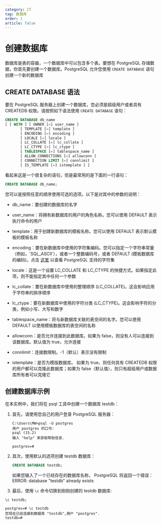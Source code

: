 ```yaml
---
category: IT
tag: 数据库
order: 1
article: false
---
```


# 创建数据库

数据库是表的容器，一个数据库中可以包含多个表。要想在 PostgreSQL 存储数据，你首先要创建一个数据库。PostgreSQL 允许您使用 `CREATE DATABASE` 语句创建一个新的数据库

## CREATE DATABASE 语法

要在 PostgreSQL 服务器上创建一个数据库，您必须是超级用户或者具有 CREATEDB 权限。请按照如下语法使用 `CREATE DATABASE` 语句：

```sql
CREATE DATABASE db_name
[ [ WITH ] [ OWNER [=] user_name ]
       [ TEMPLATE [=] template ]
       [ ENCODING [=] encoding ]
       [ LOCALE [=] locale ]
       [ LC_COLLATE [=] lc_collate ]
       [ LC_CTYPE [=] lc_ctype ]
       [ TABLESPACE [=] tablespace_name ]
       [ ALLOW_CONNECTIONS [=] allowconn ]
       [ CONNECTION LIMIT [=] connlimit ]
       [ IS_TEMPLATE [=] istemplate ] ]
```

看起来这是一个很复杂的语句，但是最常用的是下面的一行语句：

```sql
CREATE DATABASE db_name;
```

您可以是按照任意的顺序使用可选的选项。以下是对其中的参数的说明：

- db_name：要创建的数据库的名字

- user_name：将拥有新数据库的用户的角色名称。您可以使用 DEFAULT 表示执行命令的用户

- template：用于创建新数据库的模板名称。您可以使用 DEFAULT 表示默认模板的模板名称

- encoding：要在新数据库中使用的字符集编码。您可以指定一个字符串常量（例如，'SQL_ASCII'），或者一个整数编码号，或者 DEFAULT (模板数据库的编码)。点击 [这里](https://www.postgresql.org/docs/15/multibyte.html#MULTIBYTE-CHARSET-SUPPORTED) 以查看 PostgreSQL 支持的字符集

- locale：这是一个设置 LC_COLLATE 和 LC_CTYPE 的快捷方式。如果指定此项，则不能指定其中任何一个参数

- lc_collate：要在新数据库中使用的整理顺序 (LC_COLLATE)。这会影响应用于字符串的排序顺序

- lc_ctype：要在新数据库中使用的字符分类 (LC_CTYPE)。这会影响字符的分类，例如小写、大写和数字

- tablespace_name：将与新数据库关联的表空间的名字。您可以使用 DEFAULT 以使用模板数据库的表空间的名称

- allowconn：是否允许连接到此数据库。如果为 false，则没有人可以连接到该数据库。默认值为 true，允许连接

- connlimit：连接数限制。-1（默认）表示没有限制

- istemplate：是否为模版数据库。 如果为 true，则任何具有 CREATEDB 权限的用户都可以克隆此数据库；如果为 false（默认值），则只有超级用户或数据库所有者可以克隆它

## 创建数据库示例

在本实例中，我们将在 psql 工具中创建一个数据库 testdb：

1. 首先，请使用您自己的用户登录 PostgreSQL 服务器：

    ```text
    C:\Users\MW>psql -U postgres
    用户 postgres 的口令:
    psql (15.2)
    输入 "help" 来获取帮助信息.

    postgres=#
    ```

2. 其次，使用默认的选项创建 testdb 数据库：

    ```sql
    CREATE DATABASE testdb;
    ```

    如果您输入了一个已经存在的数据库名称， PostgreSQL 将返回一个错误：ERROR: database "testdb" already exists

3. 最后，使用 `\c` 命令切换到刚刚创建的 testdb 数据库:

```postgresql
\c testdb;
```

```text
postgres=# \c testdb
您现在已经连接到数据库 "testdb",用户 "postgres".
testdb=#
```